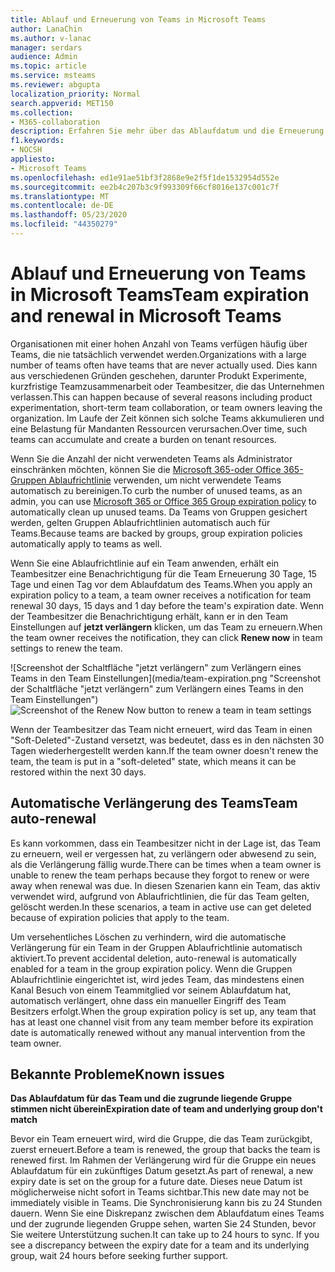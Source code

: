 ```yaml
---
title: Ablauf und Erneuerung von Teams in Microsoft Teams
author: LanaChin
ms.author: v-lanac
manager: serdars
audience: Admin
ms.topic: article
ms.service: msteams
ms.reviewer: abgupta
localization_priority: Normal
search.appverid: MET150
ms.collection:
- M365-collaboration
description: Erfahren Sie mehr über das Ablaufdatum und die Erneuerung von Teams und wie Sie die Microsoft 365-oder Office 365-Gruppen Ablaufrichtlinie verwenden, um nicht verwendete Teams in Microsoft Teams automatisch zu bereinigen.
f1.keywords:
- NOCSH
appliesto:
- Microsoft Teams
ms.openlocfilehash: ed1e91ae51bf3f2868e9e2f5f1de1532954d552e
ms.sourcegitcommit: ee2b4c207b3c9f993309f66cf8016e137c001c7f
ms.translationtype: MT
ms.contentlocale: de-DE
ms.lasthandoff: 05/23/2020
ms.locfileid: "44350279"
---
```

# <a name="team-expiration-and-renewal-in-microsoft-teams"></a><span data-ttu-id="9096b-103">Ablauf und Erneuerung von Teams in Microsoft Teams</span><span class="sxs-lookup"><span data-stu-id="9096b-103">Team expiration and renewal in Microsoft Teams</span></span>

<span data-ttu-id="9096b-104">Organisationen mit einer hohen Anzahl von Teams verfügen häufig über Teams, die nie tatsächlich verwendet werden.</span><span class="sxs-lookup"><span data-stu-id="9096b-104">Organizations with a large number of teams often have teams that are never actually used.</span></span> <span data-ttu-id="9096b-105">Dies kann aus verschiedenen Gründen geschehen, darunter Produkt Experimente, kurzfristige Teamzusammenarbeit oder Teambesitzer, die das Unternehmen verlassen.</span><span class="sxs-lookup"><span data-stu-id="9096b-105">This can happen because of several reasons including product experimentation, short-term team collaboration, or team owners leaving the organization.</span></span> <span data-ttu-id="9096b-106">Im Laufe der Zeit können sich solche Teams akkumulieren und eine Belastung für Mandanten Ressourcen verursachen.</span><span class="sxs-lookup"><span data-stu-id="9096b-106">Over time, such teams can accumulate and create a burden on tenant resources.</span></span>  

<span data-ttu-id="9096b-107">Wenn Sie die Anzahl der nicht verwendeten Teams als Administrator einschränken möchten, können Sie die [Microsoft 365-oder Office 365-Gruppen Ablaufrichtlinie](https://docs.microsoft.com/office365/admin/create-groups/office-365-groups-expiration-policy) verwenden, um nicht verwendete Teams automatisch zu bereinigen.</span><span class="sxs-lookup"><span data-stu-id="9096b-107">To curb the number of unused teams, as an admin, you can use [Microsoft 365 or Office 365 Group expiration policy](https://docs.microsoft.com/office365/admin/create-groups/office-365-groups-expiration-policy) to automatically clean up unused teams.</span></span> <span data-ttu-id="9096b-108">Da Teams von Gruppen gesichert werden, gelten Gruppen Ablaufrichtlinien automatisch auch für Teams.</span><span class="sxs-lookup"><span data-stu-id="9096b-108">Because teams are backed by groups, group expiration policies automatically apply to teams as well.</span></span>

<span data-ttu-id="9096b-109">Wenn Sie eine Ablaufrichtlinie auf ein Team anwenden, erhält ein Teambesitzer eine Benachrichtigung für die Team Erneuerung 30 Tage, 15 Tage und einen Tag vor dem Ablaufdatum des Teams.</span><span class="sxs-lookup"><span data-stu-id="9096b-109">When you apply an expiration policy to a team, a team owner receives a notification for team renewal 30 days, 15 days and 1 day before the team's expiration date.</span></span> <span data-ttu-id="9096b-110">Wenn der Teambesitzer die Benachrichtigung erhält, kann er in den Team Einstellungen auf **jetzt verlängern** klicken, um das Team zu erneuern.</span><span class="sxs-lookup"><span data-stu-id="9096b-110">When the team owner receives the notification, they can click **Renew now** in team settings to renew the team.</span></span>

<span data-ttu-id="9096b-111">![Screenshot der Schaltfläche "jetzt verlängern" zum Verlängern eines Teams in den Team Einstellungen](media/team-expiration.png "Screenshot der Schaltfläche "jetzt verlängern" zum Verlängern eines Teams in den Team Einstellungen")</span><span class="sxs-lookup"><span data-stu-id="9096b-111">![Screenshot of the Renew Now button to renew a team in team settings](media/team-expiration.png "Screenshot of the Renew Now button to renew a team in team settings")</span></span>

<span data-ttu-id="9096b-112">Wenn der Teambesitzer das Team nicht erneuert, wird das Team in einen "Soft-Deleted"-Zustand versetzt, was bedeutet, dass es in den nächsten 30 Tagen wiederhergestellt werden kann.</span><span class="sxs-lookup"><span data-stu-id="9096b-112">If the team owner doesn't renew the team, the team is put in a "soft-deleted" state, which means it can be restored within the next 30 days.</span></span>

## <a name="team-auto-renewal"></a><span data-ttu-id="9096b-113">Automatische Verlängerung des Teams</span><span class="sxs-lookup"><span data-stu-id="9096b-113">Team auto-renewal</span></span>

<span data-ttu-id="9096b-114">Es kann vorkommen, dass ein Teambesitzer nicht in der Lage ist, das Team zu erneuern, weil er vergessen hat, zu verlängern oder abwesend zu sein, als die Verlängerung fällig wurde.</span><span class="sxs-lookup"><span data-stu-id="9096b-114">There can be times when a team owner is unable to renew the team perhaps because they forgot to renew or were away when renewal was due.</span></span> <span data-ttu-id="9096b-115">In diesen Szenarien kann ein Team, das aktiv verwendet wird, aufgrund von Ablaufrichtlinien, die für das Team gelten, gelöscht werden.</span><span class="sxs-lookup"><span data-stu-id="9096b-115">In these scenarios, a team in active use can get deleted because of expiration policies that apply to the team.</span></span>  

<span data-ttu-id="9096b-116">Um versehentliches Löschen zu verhindern, wird die automatische Verlängerung für ein Team in der Gruppen Ablaufrichtlinie automatisch aktiviert.</span><span class="sxs-lookup"><span data-stu-id="9096b-116">To prevent accidental deletion, auto-renewal is automatically enabled for a team in the group expiration policy.</span></span> <span data-ttu-id="9096b-117">Wenn die Gruppen Ablaufrichtlinie eingerichtet ist, wird jedes Team, das mindestens einen Kanal Besuch von einem Teammitglied vor seinem Ablaufdatum hat, automatisch verlängert, ohne dass ein manueller Eingriff des Team Besitzers erfolgt.</span><span class="sxs-lookup"><span data-stu-id="9096b-117">When the group expiration policy is set up, any team that has at least one channel visit from any team member before its expiration date is automatically renewed without any manual intervention from the team owner.</span></span>

## <a name="known-issues"></a><span data-ttu-id="9096b-118">Bekannte Probleme</span><span class="sxs-lookup"><span data-stu-id="9096b-118">Known issues</span></span>

<span data-ttu-id="9096b-119">**Das Ablaufdatum für das Team und die zugrunde liegende Gruppe stimmen nicht überein**</span><span class="sxs-lookup"><span data-stu-id="9096b-119">**Expiration date of team and underlying group don't match**</span></span>

<span data-ttu-id="9096b-120">Bevor ein Team erneuert wird, wird die Gruppe, die das Team zurückgibt, zuerst erneuert.</span><span class="sxs-lookup"><span data-stu-id="9096b-120">Before a team is renewed, the group that backs the team is renewed first.</span></span> <span data-ttu-id="9096b-121">Im Rahmen der Verlängerung wird für die Gruppe ein neues Ablaufdatum für ein zukünftiges Datum gesetzt.</span><span class="sxs-lookup"><span data-stu-id="9096b-121">As part of renewal, a new expiry date is set on the group for a future date.</span></span> <span data-ttu-id="9096b-122">Dieses neue Datum ist möglicherweise nicht sofort in Teams sichtbar.</span><span class="sxs-lookup"><span data-stu-id="9096b-122">This new date may not be immediately visible in Teams.</span></span> <span data-ttu-id="9096b-123">Die Synchronisierung kann bis zu 24 Stunden dauern. Wenn Sie eine Diskrepanz zwischen dem Ablaufdatum eines Teams und der zugrunde liegenden Gruppe sehen, warten Sie 24 Stunden, bevor Sie weitere Unterstützung suchen.</span><span class="sxs-lookup"><span data-stu-id="9096b-123">It can take up to 24 hours to sync. If you see a discrepancy between the expiry date for a team and its underlying group, wait 24 hours before seeking further support.</span></span>

